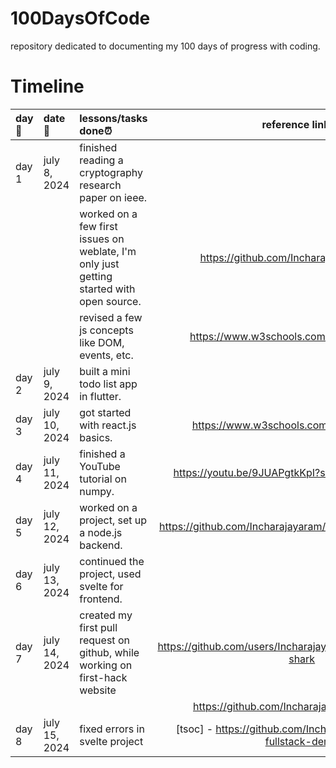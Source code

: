 # 100DaysOfCode
repository dedicated to documenting my 100 days of progress with coding.

# Timeline
| day📌 | date📆 | lessons/tasks done⏰ | reference links🔗 |
|:------|:-------|:---------------------|:-------------------:|
| day 1 | july 8, 2024 | finished reading a cryptography research paper on ieee. |  |
|  |  |  worked on a few first issues on weblate, I'm only just getting started with open source. | https://github.com/Incharajayaram/weblate |
|  |  |  revised a few js concepts like DOM, events, etc. | https://www.w3schools.com/js/js_htmldom.asp |
| day 2 | july 9, 2024 | built a mini todo list app in flutter. |  |
| day 3 | july 10, 2024 | got started with react.js basics.  | https://www.w3schools.com/react/default.asp |
| day 4 | july 11, 2024 | finished a YouTube tutorial on numpy. | https://youtu.be/9JUAPgtkKpI?si=9hyiFPc00H2YPnz2 |
| day 5 | july 12, 2024 | worked on a project, set up a node.js backend. | https://github.com/Incharajayaram/sveltekit-fullstack-demo |
| day 6 | july 13, 2024 | continued the project, used svelte for frontend. |  | 
| day 7 | july 14, 2024 | created my first pull request on github, while working on first-hack website | https://github.com/users/Incharajayaram/achievements/pull-shark |
|   |    |   | https://github.com/Incharajayaram/First-Hack | 
| day 8 | july 15, 2024 | fixed errors in svelte project | [tsoc] - https://github.com/Incharajayaram/sveltekit-fullstack-demo |